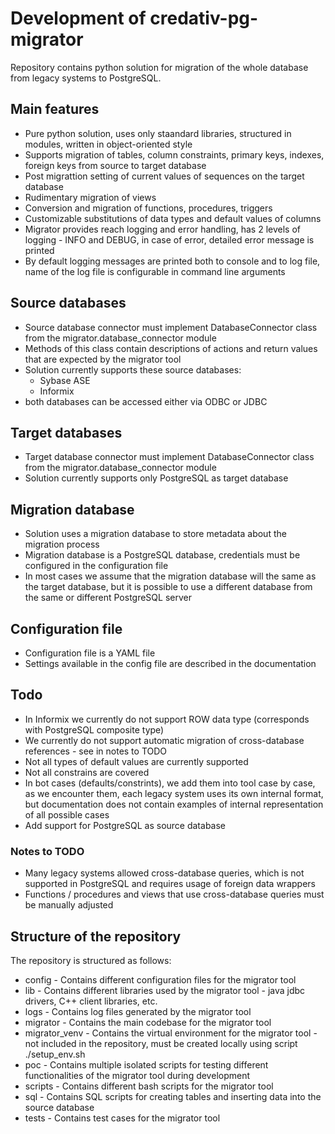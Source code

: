 # Development of credativ-pg-migrator

Repository contains python solution for migration of the whole database from legacy systems to PostgreSQL.

## Main features

- Pure python solution, uses only staandard libraries, structured in modules, written in object-oriented style
- Supports migration of tables, column constraints, primary keys, indexes, foreign keys from source to target database
- Post migrattion setting of current values of sequences on the target database
- Rudimentary migration of views
- Conversion and migration of functions, procedures, triggers
- Customizable substitutions of data types and default values of columns
- Migrator provides reach logging and error handling, has 2 levels of logging - INFO and DEBUG, in case of error, detailed error message is printed
- By default logging messages are printed both to console and to log file, name of the log file is configurable in command line arguments

## Source databases

- Source database connector must implement DatabaseConnector class from the migrator.database_connector module
- Methods of this class contain descriptions of actions and return values that are expected by the migrator tool
- Solution currently supports these source databases:
  - Sybase ASE
  - Informix
- both databases can be accessed either via ODBC or JDBC

## Target databases

- Target database connector must implement DatabaseConnector class from the migrator.database_connector module
- Solution currently supports only PostgreSQL as target database

## Migration database

- Solution uses a migration database to store metadata about the migration process
- Migration database is a PostgreSQL database, credentials must be configured in the configuration file
- In most cases we assume that the migration database will the same as the target database, but it is possible to use a different database from the same or different PostgreSQL server

## Configuration file

- Configuration file is a YAML file
- Settings available in the config file are described in the documentation

## Todo

- In Informix we currently do not support ROW data type (corresponds with PostgreSQL composite type)
- We currently do not support automatic migration of cross-database references - see in notes to TODO
- Not all types of default values are currently supported
- Not all constrains are covered
- In bot cases (defaults/constrints), we add them into tool case by case, as we encounter them, each legacy system uses its own internal format, but documentation does not contain examples of internal representation of all possible cases
- Add support for PostgreSQL as source database

### Notes to TODO

- Many legacy systems allowed cross-database queries, which is not supported in PostgreSQL and requires usage of foreign data wrappers
- Functions / procedures and views that use cross-database queries must be manually adjusted

## Structure of the repository

The repository is structured as follows:

- config - Contains different configuration files for the migrator tool
- lib - Contains different libraries used by the migrator tool - java jdbc drivers, C++ client libraries, etc.
- logs - Contains log files generated by the migrator tool
- migrator - Contains the main codebase for the migrator tool
- migrator_venv - Contains the virtual environment for the migrator tool - not included in the repository, must be created locally using script ./setup_env.sh
- poc - Contains multiple isolated scripts for testing different functionalities of the migrator tool during development
- scripts - Contains different bash scripts for the migrator tool
- sql - Contains SQL scripts for creating tables and inserting data into the source database
- tests - Contains test cases for the migrator tool

